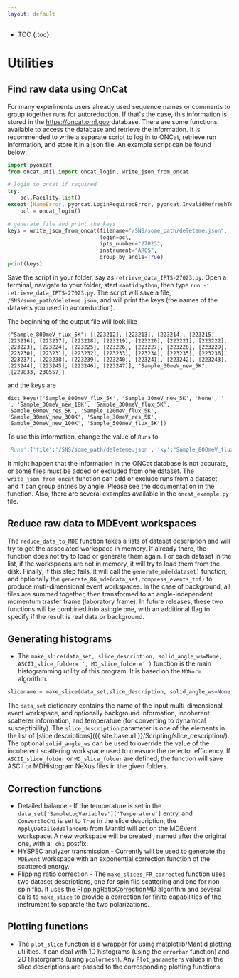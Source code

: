 ```yaml
---
layout: default
---
```


* TOC
{:toc}

Utilities
=========

Find raw data using OnCat
-------------------------

For many experiments users already used sequence names or comments to group together runs for autoreduction.
If that's the case, this information is stored in the https://oncat.ornl.gov database. There are some functions
available to access the database and retrieve the information. It is recommended to write a separate script to
log in to ONCat, retrieve run information, and store it in a json file. An example script can be found below:

```python
import pyoncat
from oncat_util import oncat_login, write_json_from_oncat

# login to oncat if required
try:
    ocl.Facility.list()
except (NameError, pyoncat.LoginRequiredError, pyoncat.InvalidRefreshTokenError):
    ocl = oncat_login()

# generate file and print the keys
keys = write_json_from_oncat(filename="/SNS/some_path/deleteme.json",
                             login=ocl,
                             ipts_number="27023",
                             instrument="ARCS",
                             group_by_angle=True)
print(keys)
```
Save the script in your folder, say as `retrieve_data_IPTS-27023.py`. Open a terminal, navigate to your folder,
start `mantidpython`, then type `run -i retrieve_data_IPTS-27023.py`. The script will save a file,
`/SNS/some_path/deleteme.json`, and will print the keys (the names of the datasets you used in autoreduction).

The beginning of the output file will look like
```
{"Sample_800meV_flux_5K": [[223212], [223213], [223214], [223215], [223216], [223217], [223218], [223219], [223220], [223221], [223222], [223223], [223224], [223225], [223226], [223227], [223228], [223229], [223230], [223231], [223232], [223233], [223234], [223235], [223236], [223237], [223238], [223239], [223240], [223241], [223242], [223243], [223244], [223245], [223246], [223247]], "Sample_30meV_new_5K": [[229833, 230557]]
```
and the keys are
```
dict_keys(['Sample_800meV_flux_5K', 'Sample_30meV_new_5K', 'None', ' ', 'Sample_30meV_new_18K', 'Sample_300meV_flux_5K', 'Sample_60meV_res_5K', 'Sample_120meV_flux_5K', 'Sample_30meV_new_300K', 'Sample_30meV_res_5K', 'Sample_30meV_new_100K', 'Sample_500meV_flux_5K'])
```
To use this information, change the value of `Runs` to
```python
'Runs':{'file':'/SNS/some_path/deleteme.json', 'ky':"Sample_800meV_flux_5K"}
```
It might happen that the information in the ONCat database is not accurate, or some files must be added or excluded from one dataset.
The `write_json_from_oncat` function can add or exclude runs from a dataset, and it can group entries by angle. Please see the
documentation in the function. Also, there are several examples available in the `oncat_example.py` file.

Reduce raw data to MDEvent workspaces
-------------------------------------

The `reduce_data_to_MDE` function takes a lists of dataset description and will try to get the associated workspace in memory. If already there, the function does not try to load or generate them again. For each dataset in the list, if the workspaces are not in memory, it will try to load them from the disk. Finally, if this step fails, it will call the `generate_mde(dataset)` function, and optionally the `generate_BG_mde(data_set,compress_events_tof)` to produce muti-dimensional event workspaces. In the case of background, all files are summed together, then transformed to an angle-independent momentum trasfer frame (laboratory frame). In future releases, these two functions will be combined into asingle one, with an additional flag to specify if the result is real data or background.

Generating histograms
---------------------

* The `make_slice(data_set, slice_description, solid_angle_ws=None, ASCII_slice_folder='', MD_slice_folder='')` function is the main histogramming utility of this program. It is based on the `MDNorm` algorithm. 
```python
slicename = make_slice(data_set,slice_description, solid_angle_ws=None, ASCII_slice_folder='', MD_slice_folder='')
```
The `data_set` dictionary contains the name of the input multi-dimensional event workspace, and optionally background information, incoherent scatterer information, and temperature (for converting to dynamical susceptibility). The `slice_description` parameter is one of the elements in the list of [slice descriptions]({{ site.baseurl }}/Scripting/slice_description/). The optional `solid_angle_ws` can be used to override the value of the incoherent scattering workspace used to measure the detector efficiency. 
If `ASCII_slice_folder` or `MD_slice_folder` are defined, the function will save ASCII or MDHistogram NeXus files in the given folders.

Correction functions
--------------------

* Detailed balance - If the temperature is set in the `data_set['SampleLogVariables']['Temperature']` entry, and `ConvertToChi` is set to `True` in the slice description, the `ApplyDetailedBalanceMD` from Mantid will act on the MDEvent workspace. A new workspace will be created , named after the original one, with a `_chi` postfix.
* HYSPEC analyzer transmission - Currently will be used to generate the `MDEvent` workspace with an exponential correction function of the scattered energy.
* Flipping ratio correction - The `make_slices_FR_corrected` function uses two dataset descriptions, one for spin flip scattering and one for non spin flip. It uses the [FlippingRatioCorrectionMD](https://docs.mantidproject.org/nightly/algorithms/FlippingRatioCorrectionMD-v1.html) algorithm and several calls to `make_slice` to provide a correction for finite capabilities of the instrument to separate the two polarizations.

Plotting functions
------------------

* The `plot_slice` function is a wrapper for using matplotlib/Mantid plotting utilities. It can deal with 1D histograms (using the `errorbar` function) and 2D Historgrams (using `pcolormesh`). Any `Plot_parameters` values in the slice descriptions are passed to the corresponding plotting functions
